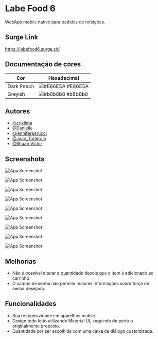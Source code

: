 # Labe Food 6

WebApp mobile nativo para pedidos de refeições.

## Surge Link

https://labefood6.surge.sh/

## Documentação de cores

| Cor                 | Hexadecimal                                                      |
| -----------------   | ---------------------------------------------------------------- |
| Dark Peach          | ![#E86E5A](https://via.placeholder.com/10/E86E5A?text=+) #E86E5A |
| Greyish             | ![#b8b8b8](https://via.placeholder.com/10/b8b8b8?text=+) #b8b8b8 |


## Autores

- [@crixlima](https://github.com/crixlima)
- [@Danielle](https://github.com/artdanielle)
- [@jenniferperucci](https://github.com/jenniferperucci)
- [@Juan_Torterolo](https://github.com/kapthos)
- [@Rhuan Victor](https://github.com/rhuanvictor1)


## Screenshots

![App Screenshot](https://imgur.com/aRcf5Cj.jpg)

![App Screenshot](https://imgur.com/OUZQsBj.jpg)

![App Screenshot](https://imgur.com/3Fe15Wc.jpg)

![App Screenshot](https://imgur.com/Mc1CMsW.jpg)

![App Screenshot](https://imgur.com/EW5suL9.jpg)

![App Screenshot](https://imgur.com/V7lupJB.jpg)

![App Screenshot](https://imgur.com/ZueWoMG.jpg)

![App Screenshot](https://imgur.com/uN5leWi.jpg)

![App Screenshot](https://imgur.com/8oYOib1.jpg)


## Melhorias

- Não é possível alterar a quantidade depois que o item é adicionado ao carrinho.
- O campo de senha não permite maiores informações sobre força de senha desejada.


## Funcionalidades

- Boa responsividade em aparelhos mobile.
- Design todo feito utilizando Material UI, seguindo de perto o originalmente proposto.
- Quantidade por ser escolhida com uma caixa de diálogo customizada.
